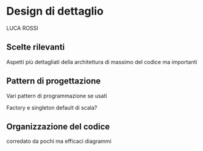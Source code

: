 # Design di dettaglio
LUCA ROSSI
## Scelte rilevanti
Aspetti più dettagliati della architettura di massimo del codice ma importanti
## Pattern di progettazione
Vari pattern di programmazione se usati

Factory e singleton default di scala?
## Organizzazione del codice 
corredato da pochi ma efficaci diagrammi

